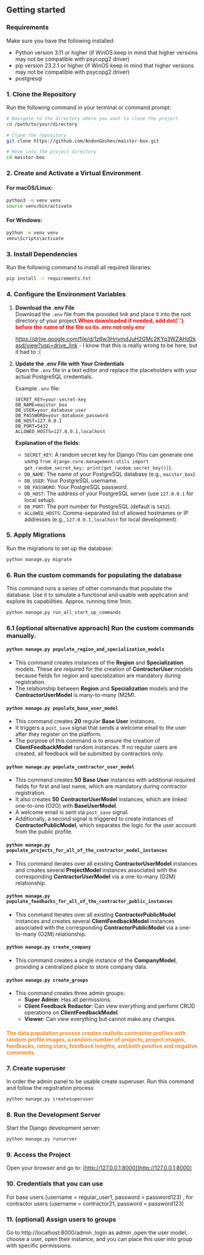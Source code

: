 ## Getting started

### Requirements
Make sure you have the following installed:
- Python version 3.11 or higher (if WinOS keep in mind that higher versions may not be compatible with psycopg2 driver)
- pip version 23.2.1 or higher (if WinOS keep in mind that higher versions may not be compatible with psycopg2 driver)
- postgresql


### 1. Clone the Repository
Run the following command in your terminal or command prompt:
```bash
# Navigate to the directory where you want to clone the project
cd /path/to/your/directory

# Clone the repository
git clone https://github.com/AndonGoshev/maistor-box.git

# Move into the project directory
cd maistor-box
```

### 2. Create and Activate a Virtual Environment
#### For macOS/Linux:
```bash
python3 -m venv venv
source venv/bin/activate
```

#### For Windows:
```bash
python -m venv venv
venv\Scripts\activate
```

### 3. Install Dependencies
Run the following command to install all required libraries:
```bash
pip install -r requirements.txt
```

### 4. Configure the Environment Variables

1. **Download the .env File**  
   Download the `.env` file from the provided link and place it into the root directory of your project.<span style="color:red">**When downloaded if needed, add dot('.') before the name of the file so its .env not only env**</span>

   https://drive.google.com/file/d/1z6w3HrivmdJuH2GMc2KYq3WZAHd2kasd/view?usp=drive_link - I know that this is really wrong to be here, but it had to :( 

2. **Update the .env File with Your Credentials**  
   Open the `.env` file in a text editor and replace the placeholders with your actual PostgreSQL credentials.

   Example `.env` file:
   ```
   SECRET_KEY=your-secret-key
   DB_NAME=maistor_box
   DB_USER=your_database_user
   DB_PASSWORD=your_database_password
   DB_HOST=127.0.0.1
   DB_PORT=5432
   ALLOWED_HOSTS=127.0.0.1,localhost
   ```

   **Explanation of the fields:**
   - `SECRET_KEY`: A random secret key for Django (You can generate one using `from django.core.management.utils import get_random_secret_key; print(get_random_secret_key())`).
   - `DB_NAME`: The name of your PostgreSQL database (e.g., `maistor_box`).
   - `DB_USER`: Your PostgreSQL username.
   - `DB_PASSWORD`: Your PostgreSQL password.
   - `DB_HOST`: The address of your PostgreSQL server (use `127.0.0.1` for local setup).
   - `DB_PORT`: The port number for PostgreSQL (default is `5432`).
   - `ALLOWED_HOSTS`: Comma-separated list of allowed hostnames or IP addresses (e.g., `127.0.0.1,localhost` for local development).



### 5. Apply Migrations
Run the migrations to set up the database:
```bash
python manage.py migrate
```

### 6. Run the custom commands for populating the database
This command runs a series of other commands that populate the database. Use it to simulate a functional and usable web application and explore its capabilities. Approx. running time 1min. 
```bash
python manage.py run_all_start_up_commands
```

### 6.1 (optional alternative approach) Run the custom commands manually.

#### `python manage.py populate_region_and_specialization_models`
- This command creates instances of the **Region** and **Specialization** models. These are required for the creation of **ContractorUser** models because fields for region and specialization are mandatory during registration.
- The relationship between **Region** and **Specialization** models and the **ContractorUserModel** is many-to-many (M2M).

#### `python manage.py populate_base_user_model`
- This command creates **20** regular **Base User** instances.
- It triggers a `post_save` signal that sends a welcome email to the user after they register on the platform.
- The purpose of this command is to ensure the creation of **ClientFeedbackModel** random instances. If no regular users are created, all feedback will be submitted by contractors only.

#### `python manage.py populate_contractor_user_model`
- This command creates **50** **Base User** instances with additional required fields for first and last name, which are mandatory during contractor registration.
- It also creates **50** **ContractorUserModel** instances, which are linked one-to-one (O2O) with **BaseUserModel**.
- A welcome email is sent via `post_save` signal.
- Additionally, a second signal is triggered to create instances of **ContractorPublicModel**, which separates the logic for the user account from the public profile.

#### `python manage.py populate_projects_for_all_of_the_contractor_model_instances`
- This command iterates over all existing **ContractorUserModel** instances and creates several **ProjectModel** instances associated with the corresponding **ContractorUserModel** via a one-to-many (O2M) relationship.

#### `python manage.py populate_feedbacks_for_all_of_the_contractor_public_instances`
- This command iterates over all existing **ContractorPublicModel** instances and creates several **ClientFeedbackModel** instances associated with the corresponding **ContractorPublicModel** via a one-to-many (O2M) relationship.

#### `python manage.py create_company`
- This command creates a single instance of the **CompanyModel**, providing a centralized place to store company data.

#### `python manage.py create_groups`
- This command creates three admin groups:
  - **Super Admin**: Has all permissions.
  - **Client Feedback Redactor**: Can view everything and perform CRUD operations on **ClientFeedbackModel**.
  - **Viewer**: Can view everything but cannot make any changes.

#### <span style="color:#FD841F">**The data population process creates realistic contractor profiles with random profile images, a random number of projects, project images, feedbacks, rating stars, feedback lengths, and both positive and negative comments.**</span>

### 7. Create superuser
In order the admin panel to be usable create superuser. Run this command and follow the registration process
```bash
python manage.py createsuperuser
```

### 8. Run the Development Server
Start the Django development server:
```bash
python manage.py runserver
```

### 9. Access the Project
Open your browser and go to: [http://127.0.0.1:8000](http://127.0.0.1:8000)

### 10. Credentials that you can use
For base users (username = regular_user1, password = password123) , for contractor users (username = contractor21, password = password123)

### 11. (optional) Assign users to groups 
Go to http://localhost:8000/admin ,login as admin ,open the user model, choose a user, open their instance, and you can place this user into group with specific permissions. 
